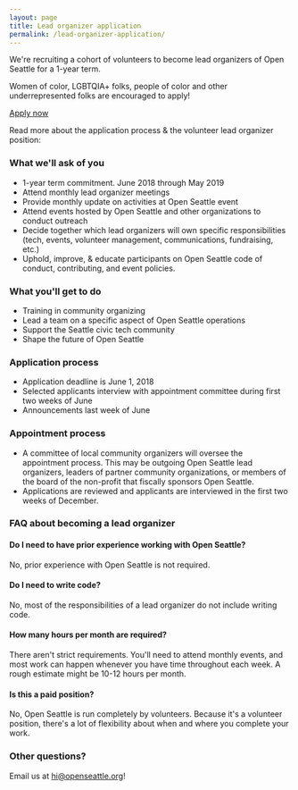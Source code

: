 ```yaml
---
layout: page
title: Lead organizer application
permalink: /lead-organizer-application/
---
```


We're recruiting a cohort of volunteers to become lead organizers of Open Seattle for a 1-year term.

Women of color, LGBTQIA+ folks, people of color and other underrepresented folks are encouraged to apply!

<p><a href="https://openseattle.typeform.com/to/q4IGX5" class="button">Apply now</a></p>

Read more about the application process & the volunteer lead organizer position:

### What we'll ask of you
- 1-year term commitment. June 2018 through May 2019
- Attend monthly lead organizer meetings
- Provide monthly update on activities at Open Seattle event
- Attend events hosted by Open Seattle and other organizations to conduct outreach
- Decide together which lead organizers will own specific responsibilities (tech, events, volunteer management, communications, fundraising, etc.)
- Uphold, improve, & educate participants on Open Seattle code of conduct, contributing, and event policies.

### What you'll get to do
- Training in community organizing
- Lead a team on a specific aspect of Open Seattle operations
- Support the Seattle civic tech community
- Shape the future of Open Seattle

### Application process
- Application deadline is June 1, 2018
- Selected applicants interview with appointment committee during first two weeks of June
- Announcements last week of June

### Appointment process
- A committee of local community organizers will oversee the appointment process. This may be outgoing Open Seattle lead organizers, leaders of partner community organizations, or members of the board of the non-profit that fiscally sponsors Open Seattle.
- Applications are reviewed and applicants are interviewed in the first two weeks of December.

### FAQ about becoming a lead organizer

#### Do I need to have prior experience working with Open Seattle?

No, prior experience with Open Seattle is not required.

#### Do I need to write code?

No, most of the responsibilities of a lead organizer do not include writing code.

#### How many hours per month are required?

There aren't strict requirements. You'll need to attend monthly events, and most work can happen whenever you have time throughout each week. A rough estimate might be 10-12 hours per month.

#### Is this a paid position?

No, Open Seattle is run completely by volunteers. Because it's a volunteer position, there's a lot of flexibility about when and where you complete your work.

### Other questions?

Email us at hi@openseattle.org!
